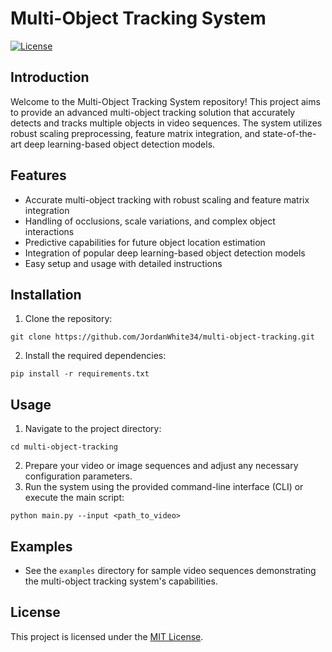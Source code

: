 # Multi-Object Tracking System

[![License](https://img.shields.io/badge/License-MIT-blue.svg)](https://opensource.org/licenses/MIT)

## Introduction
Welcome to the Multi-Object Tracking System repository! This project aims to provide an advanced multi-object tracking solution that accurately detects and tracks multiple objects in video sequences. The system utilizes robust scaling preprocessing, feature matrix integration, and state-of-the-art deep learning-based object detection models.

## Features
- Accurate multi-object tracking with robust scaling and feature matrix integration
- Handling of occlusions, scale variations, and complex object interactions
- Predictive capabilities for future object location estimation
- Integration of popular deep learning-based object detection models
- Easy setup and usage with detailed instructions

## Installation
1. Clone the repository:
```
git clone https://github.com/JordanWhite34/multi-object-tracking.git
```
2. Install the required dependencies:
```
pip install -r requirements.txt
```

## Usage
1. Navigate to the project directory:
```
cd multi-object-tracking
```
2. Prepare your video or image sequences and adjust any necessary configuration parameters.
3. Run the system using the provided command-line interface (CLI) or execute the main script:
```
python main.py --input <path_to_video>
```

## Examples
- See the `examples` directory for sample video sequences demonstrating the multi-object tracking system's capabilities.

## License
This project is licensed under the [MIT License](LICENSE).
